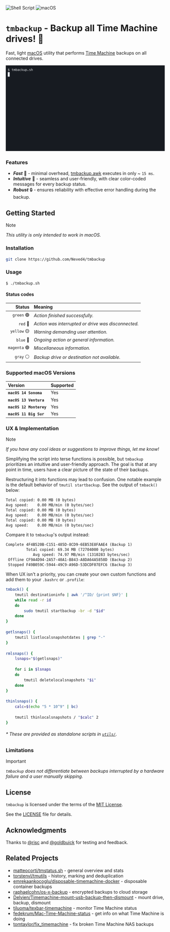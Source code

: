![Shell Script](https://img.shields.io/badge/Shell_Script-9DDE66?logo=gnubash&logoColor=000&style=for-the-badge)
![macOS](https://img.shields.io/badge/macOS-000000?style=for-the-badge&logo=apple&logoColor=fff)

# `tmbackup` - Backup all Time Machine drives! 🚀

Fast, light [macOS] utility that performs [Time Machine] backups on all
connected drives.

![](graphics/tmbackup.gif)

### Features

- _**Fast**_ 🚀 - minimal overhead, [tmbackup.awk](src/tmbackup.awk) executes in only ~ `15 ms`.
- _**Intuitive**_ 🎨 - seamless and user-friendly, with clear color-coded
  messages for every backup status.
- _**Robust**_ 🔒 - ensures reliability with effective error handling during
  the backup.

## Getting Started

> [!NOTE]
> _This utility is only intended to work in macOS._

### Installation

```sh
git clone https://github.com/Neved4/tmbackup
```

### Usage

```console
$ ./tmbackup.sh
```

#### Status codes

|      Status | Meaning                                             |
| ----------: | :-------------------------------------------------- |
|   `green` 🟢 | _Action finished successfully._                     |
|     `red` 🔴 | _Action was interrupted or drive was disconnected._ |
|  `yellow` 🟡 | _Warning demanding user attention._                 |
|    `blue` 🔵 | _Ongoing action or general information._            |
| `magenta` 🟣 | _Miscellaneous information._                        |
|    `gray` ⚪️ | _Backup drive or destination not available._        |

### Supported macOS Versions

| Version                 | Supported |
| :---------------------- | :-------- |
| **`macOS 14 Sonoma`**   | Yes       |
| **`macOS 13 Ventura`**  | Yes       |
| **`macOS 12 Monterey`** | Yes       |
| **`macOS 11 Big Sur`**  | Yes       |

### UX & Implementation

> [!NOTE]
> _If you have any cool ideas or suggestions to improve things, let me
> know!_

Simplifying the script into terse functions is possible, but `tmbackup`
prioritizes an intuitive and user-friendly approach. The goal is that at
any point in time, users have a clear picture of the state of their
backups.

Restructuring it into functions may lead to confusion. One notable
example is the default behavior of `tmutil startbackup`. See the output of
`tmback()` below:

```log
Total copied: 0.00 MB (0 bytes)
Avg speed:    0.00 MB/min (0 bytes/sec)
Total copied: 0.00 MB (0 bytes)
Avg speed:    0.00 MB/min (0 bytes/sec)
Total copied: 0.00 MB (0 bytes)
Avg speed:    0.00 MB/min (0 bytes/sec)
```

Compare it to `tmbackup`'s output instead:
```log
Complete 4F4B520B-C151-485D-8CD9-6EB53E8FAAE4 (Backup 1)
         Total copied: 69.34 MB (72704000 bytes)
            Avg speed: 74.97 MB/min (1310283 bytes/sec)
 Offline CF9A4D94-2A57-40A1-B843-A8DA64A5858D (Backup 2)
 Stopped F49B059C-5944-49C9-A96D-53DCDF07EFC6 (Backup 3)
```

When UX isn't a priority, you can create your own custom functions
and add them to your `.bashrc` or `.profile`:
```sh
tmback() {
    tmutil destinationinfo | awk '/^ID/ {print $NF}' |
    while read -r id
    do
        sudo tmutil startbackup -br -d "$id"
    done
}

getlsnaps() {
    tmutil listlocalsnapshotdates | grep "-"
}

rmlsnaps() {
    lsnaps="$(getlsnaps)"

    for i in $lsnaps
    do
        tmutil deletelocalsnapshots "$i"
    done
}

thinlsnaps() {
    calc=$(echo "5 * 10^9" | bc)

    tmutil thinlocalsnapshots / "$calc" 2
}
```

###### * These are provided as standalone scripts in [`utils/`](utils/).

### Limitations

> [!IMPORTANT]
> _`tmbackup` does not differentiate between backups interrupted by a
> hardware failure and a user manually skipping._

## License

`tmbackup` is licensed under the terms of the [MIT License].
   
See the [LICENSE](LICENSE) file for details.

## Acknowledgments

Thanks to [@risc] and [@goldbuick] for testing and feedback.

## Related Projects

- [matteocorti/tmstatus.sh] - general overview and stats
- [torstenvl/tmutils] - history, marking and deduplication
- [emrekaankocoglu/disposable-timemachine-docker] - disposable container
  backups
- [raphaelcohn/os-x-backup] - encrypted backups to cloud storage
- [Delvien/Timemachine-mount-usb-backup-then-dismount] - mount drive,
  backup, dismount
- [tjluoma/texbar-timemachine] - monitor Time Machine status
- [fedekrum/Mac-Time-Machine-status] - get info on what Time Machine is
  doing
- [tomtaylor/fix_timemachine] - fix broken Time Machine NAS backups

[macOS]: https://www.apple.com/macos/
[MIT License]: https://opensource.org/license/mit/
[Time Machine]: https://support.apple.com/en-gb/guide/mac-help/mh35860/14.0/mac/14.0
[@goldbuick]: https://github.com/goldbuick
[@risc]: https://github.com/0risc

[matteocorti/tmstatus.sh]: https://github.com/matteocorti/tmstatus.sh
[torstenvl/tmutils]: https://github.com/torstenvl/tmutils
[emrekaankocoglu/disposable-timemachine-docker]: https://github.com/emrekaankocoglu/disposable-timemachine-docker
[raphaelcohn/os-x-backup]: https://github.com/raphaelcohn/os-x-backup
[Delvien/Timemachine-mount-usb-backup-then-dismount]: https://github.com/Delvien/Timemachine-mount-usb-backup-then-dismount
[tjluoma/texbar-timemachine]: https://github.com/tjluoma/textbar-timemachine
[fedekrum/Mac-Time-Machine-status]: https://github.com/fedekrum/Mac-Time-Machine-status/tree/main
[tomtaylor/fix_timemachine]: https://github.com/tomtaylor/fix_timemachine
